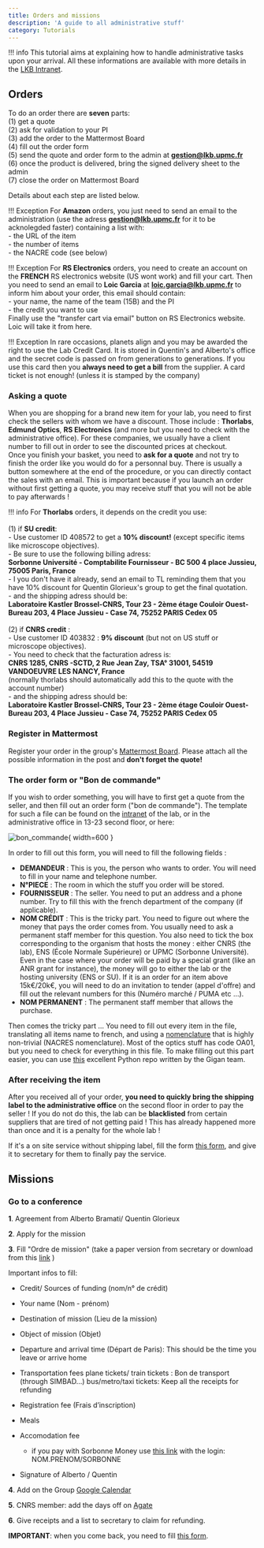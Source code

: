 ```yaml
---
title: Orders and missions
description: 'A guide to all administrative stuff'
category: Tutorials
---
```


!!! info
    This tutorial aims at explaining how to handle administrative tasks upon your arrival. All these informations are available with more details in the [LKB Intranet](https://intranet.lkb.upmc.fr/).


##  Orders

To do an order there are **seven** parts:<br>
(1) get a quote<br>
(2) ask for validation to your PI<br>
(3) add the order to the Mattermost Board<br>
(4) fill out the order form<br>
(5) send the quote and order form to the admin at **gestion@lkb.upmc.fr**<br>
(6) once the product is delivered, bring the signed delivery sheet to the admin <br>
(7) close the order on Mattermost Board

Details about each step are listed below.

!!! Exception
    For **Amazon** orders, you just need to send an email to the administration (use the adress **gestion@lkb.upmc.fr** for it to be acknolegded faster) containing a list with:<br>
    - the URL of the item<br>
    - the number of items<br>
    - the NACRE code (see below)<br>

!!! Exception
    For **RS Electronics** orders, you need to create an account on the **FRENCH** RS electronics website (US wont work) and fill your cart. Then you need to send an email to **Loic Garcia** at **loic.garcia@lkb.upmc.fr** to inform him about your order, this email should contain: <br>
    - your name, the name of the team (15B) and the PI <br>
    - the credit you want to use <br>
    Finally use the "transfer cart via email" button on RS Electronics website. Loic will take it from here.

!!! Exception
    In rare occasions, planets align and you may be awarded the right to use the Lab Credit Card. It is stored in Quentin's and Alberto's office and the secret code is passed on from generations to generations. If you use this card then you **always need to get a bill** from the supplier. A card ticket is not enough! (unless it is stamped by the company)

### Asking a quote

When you are shopping for a brand new item for your lab, you need to first check the sellers with whom we have a discount. Those include : **Thorlabs**, **Edmund Optics**, **RS Electronics** (and more but you need to check with the administrative office). For these companies, we usually have a client number to fill out in order to see the discounted prices at checkout.\
Once you finish your basket, you need to **ask for a quote** and not try to finish the order like you would do for a personnal buy. There is usually a button somewhere at the end of the procedure, or you can directly contact the sales with an email. This is important because if you launch an order without first getting a quote, you may receive stuff that you will not be able to pay afterwards !

!!! info
    For **Thorlabs** orders, it depends on the credit you use: <br>
    <br>
    (1) if **SU credit**: <br>
    - Use customer ID 408572 to get a **10% discount!** (except specific items like microscope objectives). <br>
    - Be sure to use the following billing adress: <br>
    **Sorbonne Université - Comptabilite Fournisseur - BC 500 4 place Jussieu, 75005 Paris, France** <br>
    - I you don't have it already, send an email to TL reminding them that you have 10% discount for Quentin Glorieux's group to get the final quotation. <br>
    - and the shipping adress should be: <br>
    **Laboratoire Kastler Brossel-CNRS, Tour 23 - 2ème étage Couloir Ouest-Bureau 203, 4 Place Jussieu - Case 74, 75252 PARIS Cedex 05**<br>
    <br>
    (2) if **CNRS credit** : <br>
    - Use customer ID 403832 : **9% discount** (but not on US stuff or microscope objectives).<br>
    - You need to check that the facturation adress is: <br>
    **CNRS 1285, CNRS -SCTD, 2 Rue Jean Zay, TSA° 31001, 54519 VANDOEUVRE LES NANCY, France**<br>
    (normally thorlabs should automatically add this to the quote with the account number)<br>
    - and the shipping adress should be: <br>
    **Laboratoire Kastler Brossel-CNRS, Tour 23 - 2ème étage Couloir Ouest-Bureau 203, 4 Place Jussieu - Case 74, 75252 PARIS Cedex 05**<br>

### Register in Mattermost
Register your order in the group's [Mattermost Board](https://mattermost.lkb.upmc.fr/boards/team/pbzjndnyx7nefgruk14er9fcqy/b7rotd56x7frrmnua364i9en84a/vju4844q68bbgtbh5xcenksaezy). Please attach all the possible information in the post and **don't forget the quote!**

### The order form or "Bon de commande"

If you wish to order something, you will have to first get a quote from the seller, and then fill out an order form ("bon de commande"). The template for such a file can be found on the [intranet](https://intranet.lkb.upmc.fr/wp-content/uploads/2019/10/Bon_commande_v6_8.pdf) of the lab, or in the administrative office in 13-23 second floor, or here:

![bon_commande](/assets/img/StartingPackage/general/bon_commande.png){ width=600 }

In order to fill out this form, you will need to fill the following fields : <br>
- **DEMANDEUR** : This is you, the person who wants to order. You will need to fill in your name and telephone number. <br>
- **N°PIECE** : The room in which the stuff you order will be stored. <br>
- **FOURNISSEUR** : The seller. You need to put an address and a phone number. Try to fill this with the french department of the company (if applicable). <br>
- **NOM CRÉDIT** : This is the tricky part. You need to figure out where the money that pays the order comes from. You usually need to ask a permanent staff member for this question. You also need to tick the box corresponding to the organism that hosts the money : either CNRS (the lab), ENS (École Normale Supérieure) or UPMC (Sorbonne Université). Even in the case where your order will be paid by a special grant (like an ANR grant for instance), the money will go to either the lab or the hosting university (ENS or SU). If it is an order for an item above 15k€/20k€, you will need to do an invitation to tender (appel d'offre) and fill out the relevant numbers for this (Numéro marché / PUMA etc ...). <br>
- **NOM PERMANENT** : The permanent staff member that allows the purchase. <br>

Then comes the tricky part ... You need to fill out every item in the file, translating all items name to french, and using a [nomenclature](https://intranet.lkb.upmc.fr/wp-content/uploads/2020/02/referentiel_nacres-2014.zip) that is highly non-trivial (NACRES nomenclature). Most of the optics stuff has code OA01, but you need to check for everything in this file. To make filling out this part easier, you can use [this](https://github.com/laboGigan/thorlabsBC) excellent Python repo written by the Gigan team.

### After receiving the item

After you received all of your order, **you need to quickly bring the shipping label to the administrative office** on the second floor in order to pay the seller ! If you do not do this, the lab can be **blacklisted** from certain suppliers that are tired of not getting paid ! This has already happened more than once and it is a penalty for the whole lab !

If it's a on site service without shipping label, fill the form [this form](/assets/pdfs/CNRS-Attestation-de-livraison.pdf), and give it to secretary for them to finally pay the service.

## Missions

### Go to a conference

**1**. Agreement from Alberto Bramati/ Quentin Glorieux

**2**. Apply for the mission

**3**. Fill "Ordre de mission" (take a paper version from secretary or download from this [link](https://intranet.lkb.upmc.fr/wp-content/uploads/2019/10/Demande_ORDRE_DE_MISSION_LKB_2016.docx) )



Important infos to fill:

- Credit/ Sources of funding (nom/n° de crédit)

- Your name (Nom - prénom)

- Destination of mission (Lieu de la mission)

- Object of mission (Objet)

- Departure and arrival time (Départ de Paris): This should be the time you leave or arrive home

- Transportation fees
    plane tickets/ train tickets :  Bon de transport (through SIMBAD...)
    bus/metro/taxi tickets: Keep all the receipts for refunding

- Registration fee (Frais d’inscription)

- Meals

- Accomodation fee
    - if you pay with Sorbonne Money use [this link](https://w1.traveldoo.com/TraveldooSite/LaunchPortalGLOB.jsp) with the login: NOM.PRENOM/SORBONNE

- Signature of Alberto / Quentin

**4**. Add on the Group [Google Calendar](/group-organization/tools/)

**5**. CNRS member: add the days off on [Agate](https://agate.cnrs.fr/)

**6**. Give receipts and a list to secretary to claim for refunding.

**IMPORTANT**: when you come back, you need to fill [this form](/assets/pdfs/Etat-de-frais-CNRS-19-01-2023.pdf).
